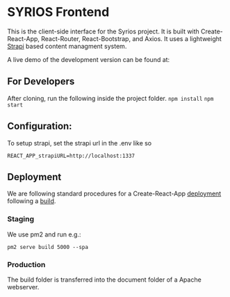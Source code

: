 # SYRIOS Frontend 

This is the client-side interface for the Syrios project. It is built with Create-React-App, React-Router, React-Bootstrap, and Axios. It uses a lightweight [Strapi](https://strapi.io/) based content managment system.

A live demo of the development version can be found at: 

## For Developers
After cloning, run the following inside the project folder.
    `npm install`
    `npm start`
    
## Configuration:

To setup strapi, set the strapi url in the .env like so

`REACT_APP_strapiURL=http://localhost:1337`

## Deployment

We are following standard procedures for a Create-React-App [deployment](https://create-react-app.dev/docs/deployment/) following a [build](https://create-react-app.dev/docs/production-build/). 

### Staging

We use pm2 and run e.g.:

`pm2 serve build 5000 --spa`

### Production

The build folder is transferred into the document folder of a Apache webserver.


